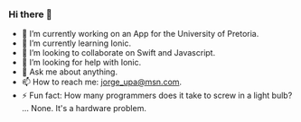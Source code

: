 ### Hi there 👋

<!--
**whosjorge23/whosjorge23** is a ✨ _special_ ✨ repository because its `README.md` (this file) appears on your GitHub profile.
-->

- 🔭 I’m currently working on an App for the University of Pretoria.
- 🌱 I’m currently learning Ionic.
- 👯 I’m looking to collaborate on Swift and Javascript.
- 🤔 I’m looking for help with Ionic.
- 💬 Ask me about anything.
- 📫 How to reach me: jorge_upa@msn.com.
- ⚡ Fun fact: How many programmers does it take to screw in a light bulb? ... None. It's a hardware problem.
<!-- - 😄 Pronouns: -->
